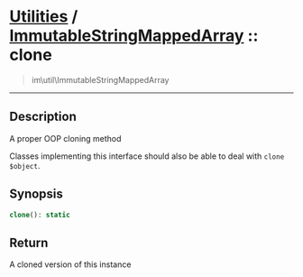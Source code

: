 # [Utilities](util.md) / [ImmutableStringMappedArray](util-ImmutableStringMappedArray.md) :: clone
 > im\util\ImmutableStringMappedArray
____

## Description
A proper OOP cloning method

Classes implementing this interface should also
be able to deal with `clone $object`.

## Synopsis
```php
clone(): static
```

## Return
A cloned version of this instance
